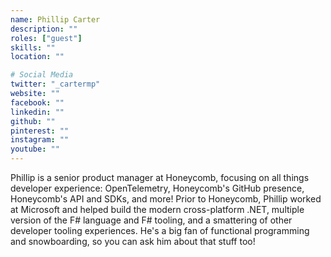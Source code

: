 ```yaml
---
name: Phillip Carter
description: ""
roles: ["guest"]
skills: ""
location: ""

# Social Media
twitter: "_cartermp"
website: ""
facebook: ""
linkedin: ""
github: ""
pinterest: ""
instagram: ""
youtube: ""
---
```

Phillip is a senior product manager at Honeycomb, focusing on all things developer experience: OpenTelemetry, Honeycomb's GitHub presence, Honeycomb's API and SDKs, and more! Prior to Honeycomb, Phillip worked at Microsoft and helped build the modern cross-platform .NET, multiple version of the F# language and F# tooling, and a smattering of other developer tooling experiences. He's a big fan of functional programming and snowboarding, so you can ask him about that stuff too!
<!--more-->

